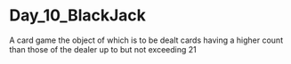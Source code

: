 # Day_10_BlackJack
 A card game the object of which is to be dealt cards having a higher count than those of the dealer up to but not exceeding 21
